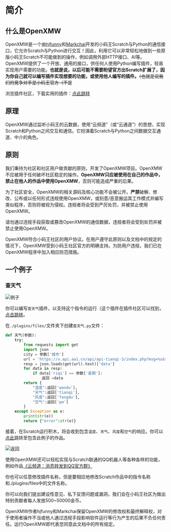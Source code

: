 # 简介

## 什么是OpenXMW

OpenXMW是一个由[hjfunny](https://world.xiaomawang.com/w/person/project/all/1347431)和[Markchai](https://world.xiaomawang.com/w/person/project/all/693633)开发的小码王Scratch与Python的通信接口，它允许Scratch与Python进行交互！因此，利用它可以非常轻松地做到一些原版小码王Scratch不可能做到的操作，例如调用外部HTTP接口、AI等。OpenXMW提供了一个开放、通用的接口，供任何人使用Python编写插件，轻易实现用户需要的功能。**也就是说，以后可能不需要盼望官方出Scratch扩展了，因为你自己就可以编写插件实现想要的功能，或使用他人编写的插件。**~~（也就是说我们的竞争对手是小码王官方（不是~~

浏览插件社区，下载实用的插件：[点此跳转](https://plugins.openxmw.mkc.icu/)

## 原理

OpenXMW通过监听小码王的云数据，使用“云频道”（或“云通道”）的思想，实现Scratch和Python之间交互和通信。它扮演着Scratch与Python之间数据交互通道、中介的角色。

## 原则

我们秉持为社区和社区用户做贡献的原则，开发了OpenXMW项目。OpenXMW不应被用于任何破坏社区稳定的操作。**OpenXMW只应被使用在自己的作品中，禁止在他人的作品中使用OpenXMW**，否则可能造成严重的后果。

为了社区安全，OpenXMW的相关源码及核心功能不会被公开。**严禁**破解、修改、公布或以任何形式违规使用OpenXMW，或刻意/恶意搬运其工作模式并编写类似程序，否则将被视为侵权。违规者将会受到严厉处罚，并被禁止使用OpenXMW。

请勿通过违规手段获取或篡改OpenXMW的通信数据，违规者将会受到处罚并被禁止使用OpenXMW。

OpenXMW符合小码王社区的用户协议。在用户遵守此原则以及文档中的规定的情况下，OpenXMW受到小码王社区官方的明确支持。为防用户违规，我们已在OpenXMW程序中加入相应防范措施。

## 一个例子

### 查天气
![例子](/weather.jpg)

你可以编写`查天气`插件，以支持这个指令的运行（这个插件在插件社区可以找到，[点击跳转](http://plugins.openxmw.mkc.icu/d/2-cha-tian-qi-cha-jian)。

在`./plugins/files/`文件夹下创建`查天气.py`文件：
```python
def 天气(参数):
    try:
        from requests import get
        import json
        city = 参数['城市']
        url = 'https://v.api.aa1.cn/api/api-tianqi-3/index.php?msg=%s&type=1' % city
        resp = json.loads(get(url).text)['data']
        for data in resp:
            if data['riqi'] == 参数['星期']:
                返回 =data
        return {
            "温度":返回['wendu'],
            "天气":返回['tianqi'],
            "风度":返回['fengdu'],
            "空气":返回['pm']
        }
    except Exception as e:
        print(str(e))
        return {"error":str(e)}
```
接着，在Scratch运行积木，将会收到包含`温度`、`天气`、`风度`和`空气`的响应。你可以[点此](https://world.xiaomawang.com/community/main/compose/nUEj666J)跳转至包含此例子的作品。

![返回](/8.jpg)

使用OpenXMW还可以轻松实现与Scratch联通的QQ机器人等各种各样的功能，例如作品[《云频道：消息转发到QQ官方群》](https://world.xiaomawang.com/community/main/compose/m6Dj666J)

你也可以任意修改插件名称，但是要相应地修改Scratch作品中的指令名称和./plugins/files中的文件名称。

你可以向我们提出建设性意见、私下反馈问题或漏洞，我们会在小码王社区为做出特别贡献者每人发放500~50000金币。



OpenXMW作者hjfunny和Markchai保留OpenXMW的修改权和最终解释权，对于使用者操作不当或他人通过违规手段影响软件运行等行为产生的后果不负任何责任。运行OpenXMW即代表您同意此文档中的所有规定。